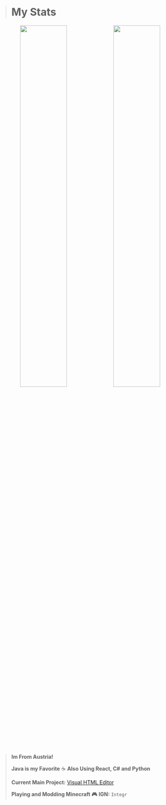 > # **My Stats**

<p align="center">
<img src="http://github-profile-summary-cards.vercel.app/api/cards/stats?username=Integr-0&theme=aura" width="50%"/><img src="http://github-profile-summary-cards.vercel.app/api/cards/most-commit-language?username=Integr-0&theme=aura" width="50%"/>
</p>

> 
> **Im From Austria!**
>
> **Java is my Favorite**  :coffee:
> **Also Using React, C# and Python**
> 
> **Current Main Project:** [Visual HTML Editor](https://github.com/Julian-Mostbauer/Visual-Html-Editor)
>
> **Playing and Modding Minecraft  :video_game:**
> **IGN:**  `Integr`
